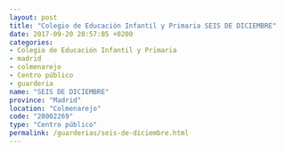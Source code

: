 ```yaml
---
layout: post
title: "Colegio de Educación Infantil y Primaria SEIS DE DICIEMBRE"
date: 2017-09-20 20:57:05 +0200
categories:
- Colegio de Educación Infantil y Primaria
- madrid
- colmenarejo
- Centro público
- guarderia
name: "SEIS DE DICIEMBRE"
province: "Madrid"
location: "Colmenarejo"
code: "28002269"
type: "Centro público"
permalink: /guarderias/seis-de-diciembre.html
---
```

